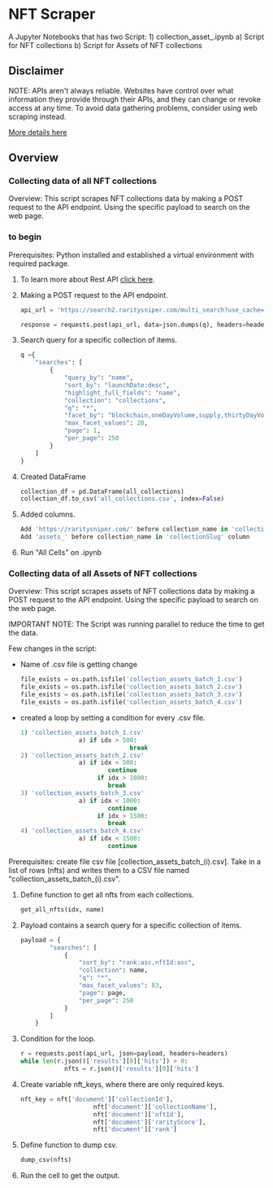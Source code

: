 # NFT Scraper

A Jupyter Notebooks that has two Script:
	1) collection_asset_.ipynb
		a) Script for NFT collections
		b) Script for Assets of NFT collections

## Disclaimer

NOTE: APIs aren't always reliable. Websites have control over what information they provide through their APIs, and they can change or revoke access at any time. To avoid data gathering problems, consider using web scraping instead.

[More details here](https://blog.diffbot.com/why-dont-all-websites-have-an-api-and-what-can-you-do-about-it/)

## Overview

### Collecting data of all NFT collections

Overview: This script scrapes NFT collections data by making a POST request to the API endpoint. Using the specific payload to search on the web page.

### to begin

Prerequisites: Python installed and established a virtual environment with required package.

1. To learn more about Rest API [click here](https://realpython.com/api-integration-in-python/#rest-and-python-consuming-apis).
2. Making a POST request to the API endpoint.
    
    ```python
    api_url = 'https://search2.raritysniper.com/multi_search?use_cache=true&x-typesense-api-key=KEY'
    
    response = requests.post(api_url, data=json.dumps(q), headers=headers)
    ```
    
3. Search query for a specific collection of items.
    
    ```python
    q ={
        "searches": [
            {
                "query_by": "name",
                "sort_by": "launchDate:desc",
                "highlight_full_fields": "name",
                "collection": "collections",
                "q": "*",
                "facet_by": "blockchain,oneDayVolume,supply,thirtyDayVolume,totalVolume,sevenDayVolume,floorPrice",
                "max_facet_values": 20,
                "page": 1,
                "per_page": 250
            }
        ]
    }
    ```
    
4. Created DataFrame
    
    ```python
    collection_df = pd.DataFrame(all_collections)
    collection_df.to_csv('all_collections.csv', index=False)
    ```
    
5. Added columns.
    
    ```python
    Add 'https://raritysniper.com/' before collection_name in 'collectionSlug' column
    Add 'assets_' before collection_name in 'collectionSlug' column
    ```
    
6. Run "All Cells" on .ipynb

### Collecting data of all Assets of NFT collections

Overview: This script scrapes assets of NFT collections data by making a POST request to the API endpoint. Using the specific payload to search on the web page.

IMPORTANT NOTE: The Script was running parallel to reduce the time to get the data.

Few changes in the script:

- Name of .csv file is getting change
    
    ```python
    file_exists = os.path.isfile('collection_assets_batch_1.csv')
    file_exists = os.path.isfile('collection_assets_batch_2.csv')
    file_exists = os.path.isfile('collection_assets_batch_3.csv')
    file_exists = os.path.isfile('collection_assets_batch_4.csv')
    ```
    
- created a loop by setting a condition for every .csv file.
    
    ```python
    1) 'collection_assets_batch_1.csv'
    				a) if idx > 500:
    							  break
    2) 'collection_assets_batch_2.csv'
    				a) if idx < 500:
    				        continue
    					 if idx > 1000:
    				        break
    3) 'collection_assets_batch_3.csv'
    				a) if idx < 1000:
    				        continue
    					 if idx > 1500:
    				        break
    4) 'collection_assets_batch_4.csv'
    				a) if idx < 1500:
    				        continue
    ```
    

Prerequisites: create file csv file [collection_assets_batch_(i).csv]. Take in a list of rows (nfts) and writes them to a CSV file named "collection_assets_batch_(i).csv".

1. Define function to get all nfts from each collections.
    
    ```python
    get_all_nfts(idx, name)
    ```
    
2. Payload contains a search query for a specific collection of items.
    
    ```python
    payload = {
            "searches": [
                {
                    "sort_by": "rank:asc,nftId:asc",
                    "collection": name,
                    "q": "*",
                    "max_facet_values": 83,
                    "page": page,
                    "per_page": 250
                }
            ]
        }
    ```
    
3. Condition for the loop.
    
    ```python
    r = requests.post(api_url, json=payload, headers=headers)
    while len(r.json()['results'][0]['hits']) > 0:
    			nfts = r.json()['results'][0]['hits']
    ```
    
4. Create variable nft_keys, where there are only required keys.
    
    ```python
    nft_key = nft['document']['collectionId'],
    					nft['document']['collectionName'],
    					nft['document']['nftId'],
    					nft['document']['rarityScore'],
    					nft['document']['rank']
    ```
    
5. Define function to dump csv.
    
    ```python
    dump_csv(nfts)
    ```
    
6. Run the cell to get the output.